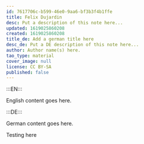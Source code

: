 ```yaml
---
id: 7617706c-b599-46e0-9aa6-bf3b3f4b1ffe
title: Felix Dujardin
desc: Put a description of this note here...
updated: 1619025860208
created: 1619025860208
title_de: Add a german title here
desc_de: Put a DE description of this note here...
author: Author name(s) here.
tao_type: material
cover_image: null
license: CC BY-SA
published: false
---
```


:::EN:::

English content goes here.

:::DE:::

German content goes here.

Testing here
